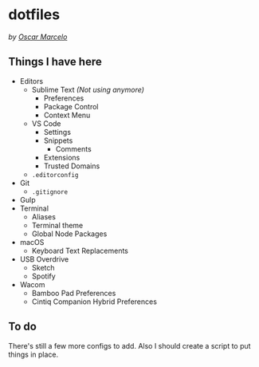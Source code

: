# dotfiles
*by [Oscar Marcelo](http://oscarmarcelo.com)*

## Things I have here

- Editors
  - Sublime Text _(Not using anymore)_
    - Preferences
    - Package Control
    - Context Menu
  - VS Code
    - Settings
    - Snippets
      - Comments
    - Extensions
    - Trusted Domains
  - `.editorconfig`
- Git
  - `.gitignore`
- Gulp
- Terminal
  - Aliases
  - Terminal theme
  - Global Node Packages
- macOS
  - Keyboard Text Replacements
- USB Overdrive
  - Sketch
  - Spotify
- Wacom
  - Bamboo Pad Preferences
  - Cintiq Companion Hybrid Preferences

## To do

There's still a few more configs to add. Also I should create a script to put things in place.
